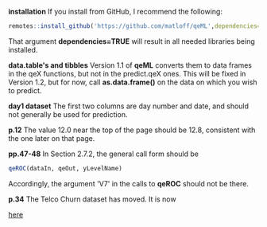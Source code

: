 
**installation** If you install from GitHub, I recommend the following:

``` r
remotes::install_github('https://github.com/matloff/qeML',dependencies=TRUE,build_vignettes=TRUE)
```

That argument **dependencies=TRUE** will result in all needed libraries being installed.

**data.table's and tibbles** Version 1.1 of **qeML** converts them to data frames in the qeX functions, but not in the predict.qeX ones. This will be fixed in Version 1.2, but for now, call **as.data.frame()** on the data on which you wish to predict.

**day1 dataset** The first two columns are day number and date, and should not generally be used for prediction.

**p.12** The value 12.0 near the top of the page should be 12.8,
consistent with the one later on that page.

**pp.47-48** In Section 2.7.2, the general call form should be

``` r
qeROC(dataIn, qeOut, yLevelName)

```

Accordingly, the argument 'V7' in the calls to **qeROC** should not be
there.

**p.34** The Telco Churn dataset has moved. It is now

[here](https://www.kaggle.com/datasets/blastchar/telco-customer-churn)



